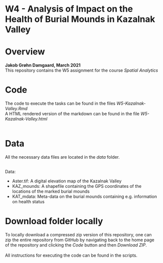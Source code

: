 # W4 - Analysis of Impact on the Health of Burial Mounds in Kazalnak Valley
# Overview 

**Jakob Grøhn Damgaard, March 2021** <br/>
This repository contains the W5 assignment for the course *Spatial Analytics*

# Code
The code to execute the tasks can be found in the files *W5-Kazalnak-Valley.Rmd*<br/>
A HTML rendered version of the markdown can be found in the file *W5-Kazalnak-Valley.html* <br/>
<br/>
# Data
All the necessary data files are located in the *data* folder. <br>
<br>

Data: 
- Aster.tif: A digital elevation map of the Kazalnak Valley
- KAZ_mounds: A shapefile containing the GPS coordinates of the locations of the marked burial mounds
- KAT_mdata: Meta-data on the burial mounds containing e.g. information on health status


# Download folder locally
To locally download a compressed zip version of this repository, one can zip the entire repository from GitHub by navigating back to the home page of the repository and clicking the *Code* button and then *Download ZIP*. <br/>
<br>
All instructions for executing the code can be found in the scripts.

